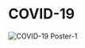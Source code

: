 # COVID-19
![COVID-19 Poster-1](https://user-images.githubusercontent.com/71488098/103425043-1405e980-4bf3-11eb-98ab-33858479024c.png)
